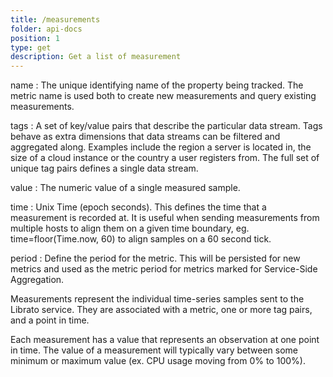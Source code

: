 ```yaml
---
title: /measurements
folder: api-docs
position: 1
type: get
description: Get a list of measurement
---
```

name
: The unique identifying name of the property being tracked. The metric name is used both to create new measurements and query existing measurements.

tags
: A set of key/value pairs that describe the particular data stream. Tags behave as extra dimensions that data streams can be filtered and aggregated along. Examples include the region a server is located in, the size of a cloud instance or the country a user registers from. The full set of unique tag pairs defines a single data stream.

value
: The numeric value of a single measured sample.

time
: Unix Time (epoch seconds). This defines the time that a measurement is recorded at. It is useful when sending measurements from multiple hosts to align them on a given time boundary, eg. time=floor(Time.now, 60) to align samples on a 60 second tick.

period
: Define the period for the metric. This will be persisted for new metrics and used as the metric period for metrics marked for Service-Side Aggregation.

Measurements represent the individual time-series samples sent to the Librato service. They are associated with a metric, one or more tag pairs, and a point in time.

Each measurement has a value that represents an observation at one point in time. The value of a measurement will typically vary between some minimum or maximum value (ex. CPU usage moving from 0% to 100%).
